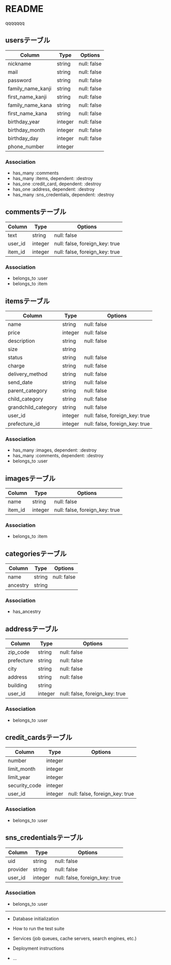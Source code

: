 # README
qqqqqqq

## usersテーブル
|Column|Type|Options|
|------|----|-------|
|nickname|string|null: false|
|mail|string|null: false|
|password|string|null: false|
|family_name_kanji|string|null: false|
|first_name_kanji|string|null: false|
|family_name_kana|string|null: false|
|first_name_kana|string|null: false|
|birthday_year|integer|null: false|
|birthday_month|integer|null: false|
|birthday_day|integer|null: false|
|phone_number|integer||

### Association
- has_many :comments
- has_many :items, dependent: :destroy
- has_one :credit_card, dependent: :destroy
- has_one :address, dependent: :destroy
- has_many :sns_credentials, dependent: :destroy



## commentsテーブル
|Column|Type|Options|
|------|----|-------|
|text|string|null: false|
|user_id|integer|null: false, foreign_key: true|
|item_id|integer|null: false, foreign_key: true|

### Association
- belongs_to :user
- belongs_to :item



## itemsテーブル
|Column|Type|Options|
|------|----|-------|
|name|string|null: false|
|price|integer|null: false|
|description|string|null: false|
|size|string||
|status|string|null: false|
|charge|string|null: false|
|delivery_method|string|null: false|
|send_date|string|null: false|
|parent_category|string|null: false|
|child_category|string|null: false|
|grandchild_category|string|null: false|
|user_id|integer|null: false, foreign_key: true|
|prefecture_id|integer|null: false, foreign_key: true|

### Association
- has_many :images, dependent: :destroy
- has_many :comments, dependent: :destroy
- belongs_to :user



## imagesテーブル
|Column|Type|Options|
|------|----|-------|
|name|string|null: false|
|item_id|integer|null: false, foreign_key: true|

### Association
- belongs_to :item



## categoriesテーブル
|Column|Type|Options|
|------|----|-------|
|name|string|null: false|
|ancestry|string||

### Association
- has_ancestry




## addressテーブル
|Column|Type|Options|
|------|----|-------|
|zip_code|string|null: false|
|prefecture|string|null: false|
|city|string|null: false|
|address|string|null: false|
|building|string||
|user_id|integer|null: false, foreign_key: true|

### Association
- belongs_to :user




## credit_cardsテーブル
|Column|Type|Options|
|------|----|-------|
|number|integer||
|limit_month|integer||
|limit_year|integer||
|security_code|integer||
|user_id|integer|null: false, foreign_key: true|

### Association
- belongs_to :user




## sns_credentialsテーブル
|Column|Type|Options|
|------|----|-------|
|uid|string|null: false|
|provider|string|null: false|
|user_id|integer|null: false, foreign_key: true|

### Association
- belongs_to :user

---

* Database initialization

* How to run the test suite

* Services (job queues, cache servers, search engines, etc.)

* Deployment instructions

* ...

